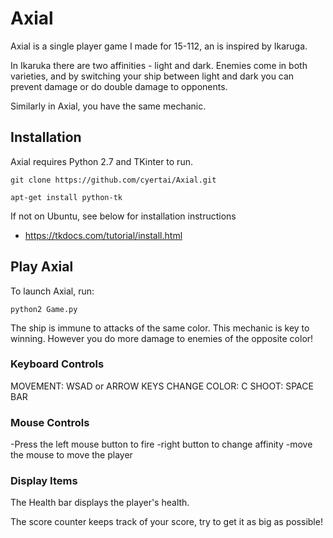 # Axial

Axial is a single player game I made for 15-112, an is inspired by Ikaruga.

In Ikaruka there are two affinities - light and dark. Enemies come in both varieties, and by switching your ship between light and dark you can prevent damage or do double damage to opponents.

Similarly in Axial, you have the same mechanic.

## Installation

Axial requires Python 2.7 and TKinter to run.

```
git clone https://github.com/cyertai/Axial.git

apt-get install python-tk
```

If not on Ubuntu, see below for installation instructions
 * https://tkdocs.com/tutorial/install.html


## Play Axial

To launch Axial, run:

```
python2 Game.py
```

The ship is immune to attacks of the same color. This mechanic is key to winning.
However you do more damage to enemies of the opposite color!

### Keyboard Controls
MOVEMENT: WSAD or ARROW KEYS
CHANGE COLOR: C
SHOOT: SPACE BAR

### Mouse Controls
-Press the left mouse button to fire
-right button to change affinity
-move the mouse to move the player

### Display Items
The Health bar displays the player's health.

The score counter keeps track of your score, try to get it as big as possible!
